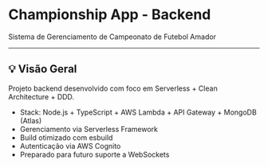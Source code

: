# Championship App - Backend

Sistema de Gerenciamento de Campeonato de Futebol Amador

---

## 💡 Visão Geral

Projeto backend desenvolvido com foco em Serverless + Clean Architecture + DDD.

- Stack: Node.js + TypeScript + AWS Lambda + API Gateway + MongoDB (Atlas)
- Gerenciamento via Serverless Framework
- Build otimizado com esbuild
- Autenticação via AWS Cognito
- Preparado para futuro suporte a WebSockets
